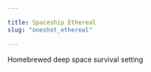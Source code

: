 ```yaml
---

title: Spaceship Ethereal
slug: "oneshot_ethereal"

---
```


Homebrewed deep space survival setting